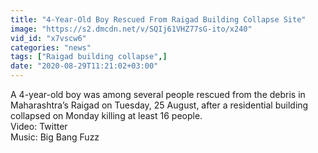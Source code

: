 ```yaml
---
title: "4-Year-Old Boy Rescued From Raigad Building Collapse Site"
image: "https://s2.dmcdn.net/v/SQIj61VHZ77sG-ito/x240"
vid_id: "x7vscw6"
categories: "news"
tags: ["Raigad building collapse",]
date: "2020-08-29T11:21:02+03:00"
---
```

A 4-year-old boy was among several people rescued from the debris in Maharashtra’s Raigad on Tuesday, 25 August, after a residential building collapsed on Monday killing at least 16 people.  <br>Video: Twitter  <br>Music: Big Bang Fuzz
